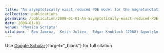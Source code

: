 ```yaml
---
title: "An asymptotically exact reduced PDE model for the magnetorotational instability: derivation and numerical simulations"
collection: publications
permalink: /publication/2008-01-01-An-asymptotically-exact-reduced-PDE-model-for-the-magnetorotational-instability-derivation-and-numerical-simulations
date: 2008-01-01
venue: 'Physica Scripta'
citation: ' Ben Jamroz,  Keith Julien,  Edgar Knobloch (2008) &quot;An asymptotically exact reduced PDE model for the magnetorotational instability: derivation and numerical simulations.&quot; <i>Physica Scripta</i>. 2008, 014027.'
---
```

Use [Google Scholar](https://scholar.google.com/scholar?q=An+asymptotically+exact+reduced+PDE+model+for+the+magnetorotational+instability:+derivation+and+numerical+simulations){:target="_blank"} for full citation